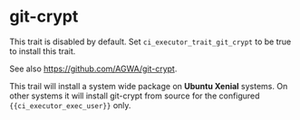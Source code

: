 git-crypt
=========

This trait is disabled by default. Set `ci_executor_trait_git_crypt` to be true
to install this trait.

See also <https://github.com/AGWA/git-crypt>.

This trail will install a system wide package on **Ubuntu Xenial** systems. On
other systems it will install git-crypt from source for the configured
`{{ci_executor_exec_user}}` only.
